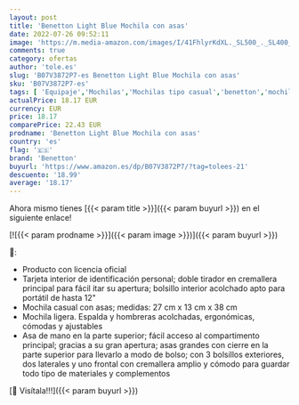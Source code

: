 ```yaml
---
layout: post
title: 'Benetton Light Blue Mochila con asas'
date: 2022-07-26 09:52:11
image: 'https://m.media-amazon.com/images/I/41FhlyrKdXL._SL500_._SL400_.jpg'
comments: true
category: ofertas
author: 'tole.es'
slug: 'B07V3872P7-es Benetton Light Blue Mochila con asas'
sku: 'B07V3872P7-es'
tags: [ 'Equipaje','Mochilas','Mochilas tipo casual','benetton','mochila','🇪🇸', ]
actualPrice: 18.17 EUR
currency: EUR
price: 18.17
comparePrice: 22.43 EUR
prodname: 'Benetton Light Blue Mochila con asas'
country: 'es'
flag: '🇪🇸'
brand: 'Benetton'
buyurl: 'https://www.amazon.es/dp/B07V3872P7/?tag=tolees-21'
descuento: '18.99'
average: '18.17'
---
```


Ahora mismo tienes [{{< param title >}}]({{< param buyurl >}}) en el siguiente enlace!

[![{{< param prodname >}}]({{< param image >}})]({{< param buyurl >}})

🔎:

- Producto con licencia oficial
- Tarjeta interior de identificación personal; doble tirador en cremallera principal para fácil itar su apertura; bolsillo interior acolchado apto para portátil de hasta 12"
- Mochila casual con asas; medidas: 27 cm x 13 cm x 38 cm
- Mochila ligera. Espalda y hombreras acolchadas, ergonómicas, cómodas y ajustables
- Asa de mano en la parte superior; fácil acceso al compartimento principal; gracias a su gran apertura; asas grandes con cierre en la parte superior para llevarlo a modo de bolso; con 3 bolsillos exteriores, dos laterales y uno frontal con cremallera amplio y cómodo para guardar todo tipo de materiales y complementos

[🛒 Visítala!!!]({{< param buyurl >}})
